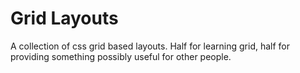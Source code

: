 Grid Layouts
===

A collection of css grid based layouts.  Half for learning grid, half for providing something possibly useful for other people.
